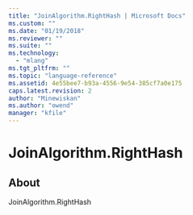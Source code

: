 ```yaml
---
title: "JoinAlgorithm.RightHash | Microsoft Docs"
ms.custom: ""
ms.date: "01/19/2018"
ms.reviewer: ""
ms.suite: ""
ms.technology: 
  - "mlang"
ms.tgt_pltfrm: ""
ms.topic: "language-reference"
ms.assetid: 4e55bee7-b93a-4556-9e54-385cf7a0e175
caps.latest.revision: 2
author: "Minewiskan"
ms.author: "owend"
manager: "kfile"
---
```

# JoinAlgorithm.RightHash
## About
JoinAlgorithm.RightHash

